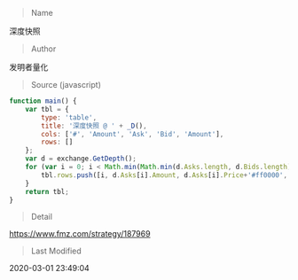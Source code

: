 
> Name

深度快照

> Author

发明者量化





> Source (javascript)

``` javascript
function main() {
    var tbl = { 
        type: 'table', 
        title: '深度快照 @ ' + _D(), 
        cols: ['#', 'Amount', 'Ask', 'Bid', 'Amount'], 
        rows: []
    };
    var d = exchange.GetDepth();
    for (var i = 0; i < Math.min(Math.min(d.Asks.length, d.Bids.length), 15); i++) {
        tbl.rows.push([i, d.Asks[i].Amount, d.Asks[i].Price+'#ff0000', d.Bids[i].Price+'#0000ff', d.Bids[i].Amount]);
    }
    return tbl;
}
```

> Detail

https://www.fmz.com/strategy/187969

> Last Modified

2020-03-01 23:49:04
